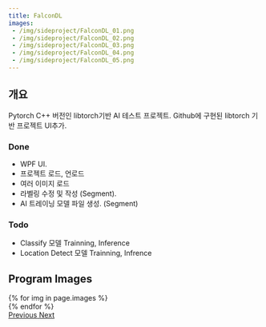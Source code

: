 ```yaml
---
title: FalconDL
images:
 - /img/sideproject/FalconDL_01.png
 - /img/sideproject/FalconDL_02.png
 - /img/sideproject/FalconDL_03.png
 - /img/sideproject/FalconDL_04.png
 - /img/sideproject/FalconDL_05.png
---
```


## 개요
Pytorch C++ 버전인 libtorch기반 AI 테스트 프로젝트.
Github에 구현된 libtorch 기반 프로젝트 UI추가.

### Done
- WPF UI.
- 프로젝트 로드, 언로드
- 여러 이미지 로드
- 라벨링 수정 및 작성 (Segment).
- AI 트레이닝 모델 파일 생성. (Segment)

### Todo
- Classify 모델 Trainning, Inference
- Location Detect 모델 Trainning, Infrence
  
## Program Images

<div id="carouselExampleControls" class="carousel slide mb-4" data-ride="carousel">
    <div class="carousel-inner">
        {% for img in page.images %}
            <div class="carousel-item {% if forloop.first %}active{% endif %}">
                <img src="{{ img }}" class="d-block w-100" alt="" onclick="window.open(this.src)">
            </div>
        {% endfor %}
    </div>
    <a class="carousel-control-prev" href="#carouselExampleControls" role="button" data-slide="prev">
        <span class="carousel-control-prev-icon" aria-hidden="true"></span>
        <span class="sr-only">Previous</span>
    </a>
    <a class="carousel-control-next" href="#carouselExampleControls" role="button" data-slide="next">
        <span class="carousel-control-next-icon" aria-hidden="true"></span>
        <span class="sr-only">Next</span>
    </a>
</div>
